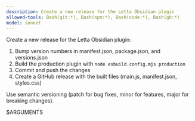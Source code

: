 ```yaml
---
description: Create a new release for the Letta Obsidian plugin
allowed-tools: Bash(git:*), Bash(npm:*), Bash(node:*), Bash(gh:*)
model: sonnet
---
```


Create a new release for the Letta Obsidian plugin:

1. Bump version numbers in manifest.json, package.json, and versions.json
2. Build the production plugin with `node esbuild.config.mjs production` 
3. Commit and push the changes
4. Create a GitHub release with the built files (main.js, manifest.json, styles.css)

Use semantic versioning (patch for bug fixes, minor for features, major for breaking changes).

$ARGUMENTS